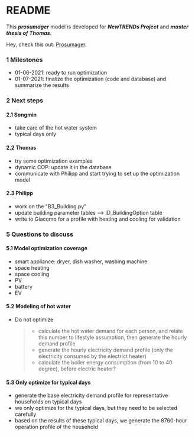 # README

This ***prosumager*** model is developed for ***NewTRENDs Project*** and ***master thesis of Thomas***.

Hey, check this out: [Prosumager](https://songminyu.github.io/Prosumager/).



### 1 Milestones

- 01-06-2021: ready to run optimization
- 01-07-2021: finalize the optimization (code and database) and summarize the results

### 2 Next steps

#### 2.1 Songmin

- take care of the hot water system
- typical days only

#### 2.2 Thomas

- try some optimization examples
- dynamic COP: update it in the database
- communicate with Philipp and start trying to set up the optimization model

#### 2.3 Philipp

- work on the "B3\_Building.py"
- update building parameter tables --> ID_BuildingOption table
- write to Giacomo for a profile with heating and cooling for validation

### 5 Questions to discuss

#### 5.1 Model optimization coverage

- smart appliance: dryer, dish washer, washing machine
- space heating
- space cooling
- PV
- battery
- EV

#### 5.2 Modeling of hot water

- Do not optimize

  > - calculate the hot water demand for each person, and relate this number to lifestyle assumption, then generate the hourly demand profile
  > - generate the hourly electricity demand profile (only the electricity consumed by the electrict heater)
  > - calculate the boiler energy consumption (from 10 to 40 degree), before electric heater?

#### 5.3 Only optimize for typical days

- generate the base electricity demand profile for representative households on typical days
- we only optimize for the typical days, but they need to be selected carefully
- based on the results of these typical days, we generate the 8760-hour operation profile of the household


